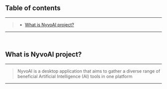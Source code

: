 ## Table of contents
---
> - [What is NyvoAI project?](#what-is-nyvoai-project)
---


<br>


## What is NyvoAI project?
---
> NyvoAI is a desktop application that aims to gather a diverse range of beneficial Artificial Intelligence (AI) tools in one platform
---
